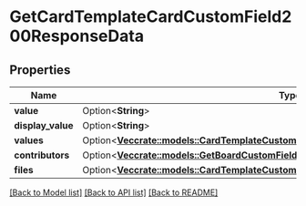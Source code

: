 # GetCardTemplateCardCustomField200ResponseData

## Properties

Name | Type | Description | Notes
------------ | ------------- | ------------- | -------------
**value** | Option<**String**> |  | [optional]
**display_value** | Option<**String**> |  | [optional]
**values** | Option<[**Vec<crate::models::CardTemplateCustomFieldDataDropdownValuesInner>**](CardTemplateCustomFieldDataDropdown_values_inner.md)> |  | [optional]
**contributors** | Option<[**Vec<crate::models::GetBoardCustomFieldDefaultContributors200ResponseDataInner>**](getBoardCustomFieldDefaultContributors_200_response_data_inner.md)> |  | [optional]
**files** | Option<[**Vec<crate::models::CardTemplateCustomFieldDataFileFilesInner>**](CardTemplateCustomFieldDataFile_files_inner.md)> |  | [optional]

[[Back to Model list]](../README.md#documentation-for-models) [[Back to API list]](../README.md#documentation-for-api-endpoints) [[Back to README]](../README.md)


